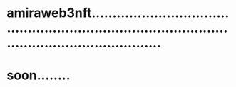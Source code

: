 # amiraweb3nft...........................................................................................................................
# soon........
